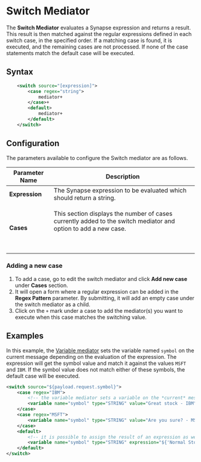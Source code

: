 # Switch Mediator

The **Switch Mediator** evaluates a Synapse expression and returns a result. This result is then matched against the regular expressions defined in each switch case, in the specified order. If a matching case is found, it is executed, and the remaining cases are not processed. If none of the case statements match the default case will be executed.

## Syntax

```xml
    <switch source="[expression]">
        <case regex="string">
            mediator+
        </case>+
        <default>
            mediator+
        </default>
    </switch>
```

## Configuration

The parameters available to configure the Switch mediator are as follows.

<table>
<thead>
<tr class="header">
<th>Parameter Name</th>
<th>Description</th>
</tr>
</thead>
<tbody>
<tr class="odd">
<td><strong>Expression</strong></td>
<td>The Synapse expression to be evaluated which should return a string.</td>
</tr>
<tr class="even">
<td><strong>Cases</strong></td>
<td><p>This section displays the number of cases currently added to the switch mediator and option to add a new case.</p>
<p><br />
</p></td>
</tr>
</tbody>
</table>

### Adding a new case

1.  To add a case, go to edit the switch mediator and click **Add new case** under **Cases** section.
2.  It will open a form where a regular expression can be added in the **Regex Pattern** parameter. By submitting, it will add an empty case under the switch mediator as a child.
3.  Click on the `+` mark under a case to add the mediator(s) you want to execute when this case matches the switching value.

## Examples

In this example, the [Variable mediator]({{base_path}}/reference/mediators/variable-mediator) sets the variable named `symbol` on the current message depending on the evaluation of the expression. The expression will get the symbol value and match it against the values `MSFT` and `IBM`. If the symbol value does not match either of these symbols, the default case will be executed.

```xml
<switch source="${payload.request.symbol}">
    <case regex="IBM">
        <!-- the variable mediator sets a variable on the *current* message -->
        <variable name="symbol" type="STRING" value="Great stock - IBM"/>
    </case>
    <case regex="MSFT">
        <variable name="symbol" type="STRING" value="Are you sure? - MSFT"/>
    </case>
    <default>
        <!-- it is possible to assign the result of an expression as well -->
        <variable name="symbol" type="STRING" expression="${'Normal Stock - ' + payload.request.symbol}"/>
    </default>
</switch>
```
